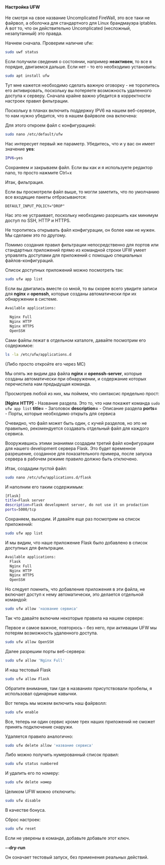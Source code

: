 #### Настройка UFW

Не смотря на свое название Uncomplicated FireWall, это все таки не файрвол, а оболочка для стандартного для Linux брандмауэра iptables. А вот то, что он действительно Uncomplicated (несложный, незапутанный) это правда. 

Начнем сначала. Проверим наличие ufw:

```bash
sudo uwf status
```

Если получили сведения о состоянии, например **неактивен**, то все в порядке, двигаемся дальше. Если нет - то его необходимо установить:

```bash
sudo apt install ufw
```



Тут мне кажется необходимо сделать важную оговорку - не торопитесь его активировать, поскольку вы потеряете возможность удаленного доступа к серверу. Сначала крайне важно убедится в корректности настроек правил фильтрации.



Поскольку в планах включить поддержку IPV6 на нашем веб-сервере, то нам нужно убедится, что в нашем файрволе она включена:

Для этого откроем файл с конфигурацией:

```bash
sudo nano /etc/default/ufw
```

Нас интересует первый же параметр. Убедитесь, что и у вас он имеет значение **yes**:

```bash
IPV6=yes
```

Сохраняем и закрываем файл. Если вы как и я используете редактор nano, то просто нажмите Ctrl+x



Итак, фильтрация.

Если вы просмотрели файл выше, то могли заметить, что по умолчанию все входящие пакеты отбрасываются:

```
DEFAULT_INPUT_POLICY="DROP"
```

Нас это не устраивает, поскольку необходимо разрешить как минимум доступ по SSH, HTTP и HTTPS.

Не торопитесь открывать файл конфигурации, он более нам не нужен. Мы сделаем это по другому. 

Помимо создания правил фильтрации непосредственно для портов или стандартных приложений прямо из командной строки UFW умеет управлять доступами для приложений с помощью  специальных файлов-конфигураций.

Список доступных приложений можно посмотреть так:

```bash
sudo ufw app list
```

Если вы двигались вместе со мной, то вы скорее всего увидите записи для **nginx**  и **openssh**, которые созданы автоматически при их обнаружении в системе. 

```bash
Available applications:
 
  Nginx Full
  Nginx HTTP
  Nginx HTTPS
  OpenSSH
```



Сами файлы лежат в отдельном каталоге, давайте посмотрим его содержимое:

```bash
ls -la /etc/ufw/applications.d
```

(Либо просто откройте его через MC)

Мы опять же видим два файла **nginx**  и **openssh-server**, которые созданы автоматически при обнаружении, и содержание которых перечислила нам предыдущая команда.

Просмотрев любой из них, мы поймем, что синтаксис предельно прост:

**[Nginx HTTP]** - Название раздела. Это то, что нам покажет команда `sudo ufw app list`
**title=** - Заголовок
**description=** - Описание раздела
**ports=** - Порты, которые необходимо открыть для сервиса



Очевидно, что файл может быть один, с кучей разделов, но это не правильно, рекомендуется создавать отдельный файл для каждого сервиса.



Вооружившись этими знаниями создадим третий файл конфигурации для нашего development сервера Flask. Это будет временное разрешение, созданное для показательного примера, после запуска сервера в рабочем режиме правило должно быть отключено.

Итак, создадим пустой файл:

```bash
sudo nano /etc/ufw/applications.d/flask
```

И наполним его таким содержимым:

```bash
[Flask]
title=Flask server
description=Flask development server, do not use it on prodaction
ports=5000/tcp
```

Сохраняем, выходим. И давайте еще раз посмотрим на список приложений:

```bash
sudo ufw app list
```

И мы видим, что наше приложение Flask было добавлено в список доступных для фильтрации.

```bash
Available applications:
  Flask
  Nginx Full
  Nginx HTTP
  Nginx HTTPS
  OpenSSH
```



Но следует помнить, что добавление приложения в эти файла, не включает доступ к нему автоматически, это делается отдельной командой:

```bash
sudo ufw allow 'название сервиса'
```

Так что давайте включим некоторые правила на нашем сервере:

Первое и самое важное, повторюсь - без него, при активации UFW мы потерям возможность удаленного доступа.

```bash
sudo ufw allow OpenSSH
```

Далее разрешим порты веб-сервера:

```bash
sudo ufw allow 'Nginx Full'
```

И наш тестовый Flask

```bash
sudo ufw allow Flask
```

Обратите внимание, там где в названиях присутствовали пробелы, я использовал одинарные кавычки.



Вот теперь мы можем включить наш файрволл:

```bash
sudo ufw enable
```

Все, теперь ни один сервис кроме трех наших приложений не сможет принять подключение снаружи.



Удаляется правило аналогично:

```bash
sudo ufw delete allow 'название сервиса'
```

Либо можно получить нумерованный список правил:

```bash
sudo ufw status numbered
```

И удалить его по номеру:

```bash
sudo ufw delete номер
```



Целиком UFW можно отключить:

```bash
sudo ufw disable
```



В качестве бонуса.

Сброс настроек:

```bash
sudo ufw reset
```

Если не уверены в команде, добавьте добавьте этот ключ.

**--dry-run**

Он означает тестовый запуск, без применения реальных действий.



